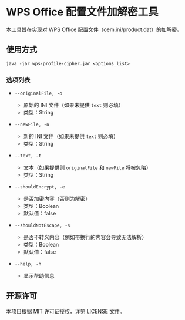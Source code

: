 ﻿# WPS Office 配置文件加解密工具

本工具旨在实现对 WPS Office 配置文件（oem.ini/product.dat）的加解密。

## 使用方式

```txt
java -jar wps-profile-cipher.jar <options_list>
```

### 选项列表

- `--originalFile, -o`
    - 原始的 INI 文件（如果未提供 `text` 则必填）
    - 类型：String

- `--newFile, -n`
    - 新的 INI 文件（如果未提供 `text` 则必填）
    - 类型：String

- `--text, -t`
    - 文本（如果提供则 `originalFile` 和 `newFile` 将被忽略）
    - 类型：String

- `--shouldEncrypt, -e`
    - 是否加密内容（否则为解密）
    - 类型：Boolean
    - 默认值：false

- `--shouldNotEscape, -s`
    - 是否不转义内容（例如带换行的内容会导致无法解析）
    - 类型：Boolean
    - 默认值：false

- `--help, -h`
    - 显示帮助信息

## 开源许可

本项目根据 MIT 许可证授权，详见 [LICENSE](LICENSE.md) 文件。
